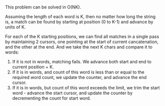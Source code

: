 This problem can be solved in O(NK).

Assuming the length of each word is K, then no matter how long the string is, a match can be found by starting at position (0 to K-1) and advance by units of K.

For each of the K starting positions, we can find all matches in a single pass by maintaining 2 cursors, one pointing at the start of current cancatenation, and the other at the end. And we take the next K chars and compare it to words:

1. If it is not in words, matching fails. We advance both start and end to current position + K.
2. If it is in words, and count of this word is less than or equal to the required word count, we update the counter, and advance the end cursor.
3. If it is in words, but count of this word exceeds the limit, we trim the start word - advance the start cursor, and update the counter by decrementing the count for start word.